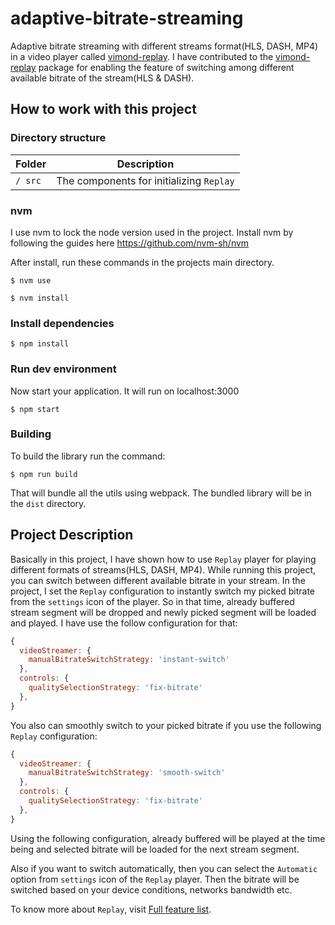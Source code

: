 # adaptive-bitrate-streaming

Adaptive bitrate streaming with different streams format(HLS, DASH, MP4) in a video player called [vimond-replay](https://www.npmjs.com/package/vimond-replay?activeTab=readme). I have contributed to the [vimond-replay](https://github.com/vimond/replay/graphs/contributors) package for enabling the feature of switching among different available bitrate of the stream(HLS & DASH).

## How to work with this project

### Directory structure

| Folder | Description |
| --- | --- |
| <code>/ src        </code>| The components for initializing `Replay` |

### nvm 

I use nvm to lock the node version used in the project. Install nvm by following the guides here https://github.com/nvm-sh/nvm

After install, run these commands in the projects main directory.

```
$ nvm use
```
```
$ nvm install
```

### Install dependencies

```
$ npm install
```

### Run dev environment

Now start your application. It will run on localhost:3000

```console
$ npm start
```

### Building

To build the library run the command:

```
$ npm run build
```

That will bundle all the utils using webpack. The bundled library will be in the `dist` directory.

## Project Description

Basically in this project, I have shown how to use `Replay` player for playing different formats of streams(HLS, DASH, MP4).
While running this project, you can switch between different available bitrate in your stream. In the project, I set the `Replay`
configuration to instantly switch my picked bitrate from the `settings` icon of the player. So in that time, already buffered stream segment will be dropped and newly picked segment will be loaded and played. I have use the follow configuration for that:

```js
{
  videoStreamer: {
    manualBitrateSwitchStrategy: 'instant-switch'
  },
  controls: {
    qualitySelectionStrategy: 'fix-bitrate'
  },
}
```

You also can smoothly switch to your picked bitrate if you use the following `Replay` configuration:

```js
{
  videoStreamer: {
    manualBitrateSwitchStrategy: 'smooth-switch'
  },
  controls: {
    qualitySelectionStrategy: 'fix-bitrate'
  },
}
```

Using the following configuration, already buffered will be played at the time being and selected bitrate will be loaded for the next stream segment.

Also if you want to switch automatically, then you can select the `Automatic` option from `settings` icon of the `Replay` player. Then the bitrate will be switched based on your device conditions, networks bandwidth etc.

To know more about `Replay`, visit [Full feature list](https://vimond.github.io/replay/#/#features-list).
